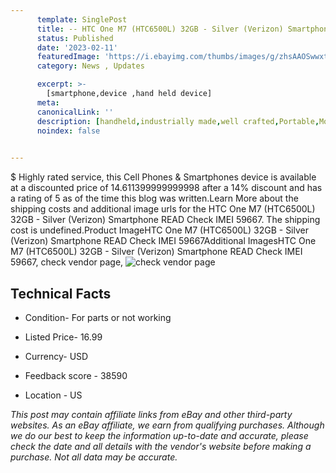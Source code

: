```yaml
---
      template: SinglePost
      title: -- HTC One M7 (HTC6500L) 32GB - Silver (Verizon) Smartphone READ Check IMEI 59667
      status: Published
      date: '2023-02-11'
      featuredImage: 'https://i.ebayimg.com/thumbs/images/g/zhsAAOSwwxtis1wa/s-l225.jpg'
      category: News , Updates

      excerpt: >-
        [smartphone,device ,hand held device]
      meta:
      canonicalLink: ''
      description: [handheld,industrially made,well crafted,Portable,Mobile,Compact,Convenient,Lightweight,Maneuverable,Man-portable,Miniature,Carriable,Hand-held,Light,Holdable,Transportable,Mobile device,Pocket-sized,On-the-go,Wireless,Cordless,Compact size,Convenient size, smartphone,device ,hand held device]
      noindex: false

        
---
```

$
    Highly rated service, this Cell Phones & Smartphones device is available at a discounted price of 14.611399999999998 after a 14% discount and has a rating of 5 as of the time this blog was written.Learn More about the shipping costs and additional image urls for the HTC One M7 (HTC6500L) 32GB - Silver (Verizon) Smartphone READ Check IMEI 59667. The shipping cost is undefined.Product ImageHTC One M7 (HTC6500L) 32GB - Silver (Verizon) Smartphone READ Check IMEI 59667Additional ImagesHTC One M7 (HTC6500L) 32GB - Silver (Verizon) Smartphone READ Check IMEI 59667, check vendor page, ![check vendor page](https://origin-galleryplus.ebayimg.com/ws/web/144615124052_2_0_1/225x225.jpg,https://origin-galleryplus.ebayimg.com/ws/web/144615124052_3_0_1/225x225.jpg,https://origin-galleryplus.ebayimg.com/ws/web/144615124052_4_0_1/225x225.jpg,https://origin-galleryplus.ebayimg.com/ws/web/144615124052_5_0_1/225x225.jpg,https://origin-galleryplus.ebayimg.com/ws/web/144615124052_6_0_1/225x225.jpg,https://origin-galleryplus.ebayimg.com/ws/web/144615124052_7_0_1/225x225.jpg)
    
    

 ## Technical Facts 



     
      

 - Condition- For parts or not working 


      

 - Listed Price- 16.99 


      

 - Currency- USD 


      

 - Feedback score - 38590 


      

 - Location - US 


      
      

 *_This post may contain affiliate links from eBay and other third-party websites. As an eBay affiliate, we earn from qualifying purchases. Although we do our best to keep the information up-to-date and accurate, please check the date and all details with the vendor's website before making a purchase. Not all data may be accurate._*



    
    
    
    
    